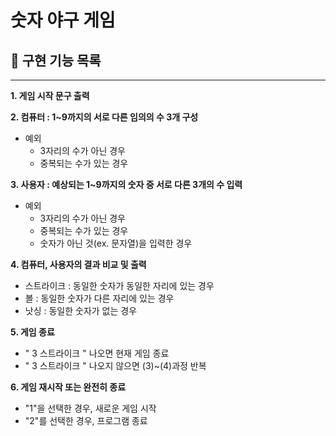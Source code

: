 # 숫자 야구 게임

## 📍 구현 기능 목록

***

**1. 게임 시작 문구 출력**

**2. 컴퓨터 : 1~9까지의 서로 다른 임의의 수 3개 구성**

- 예외
    - 3자리의 수가 아닌 경우
    - 중복되는 수가 있는 경우

**3. 사용자 : 예상되는 1~9까지의 숫자 중 서로 다른 3개의 수 입력**

- 예외
    - 3자리의 수가 아닌 경우
    - 중복되는 수가 있는 경우
    - 숫자가 아닌 것(ex. 문자열)을 입력한 경우

**4. 컴퓨터, 사용자의 결과 비교 및 출력**

- 스트라이크 : 동일한 숫자가 동일한 자리에 있는 경우
- 볼 : 동일한 숫자가 다른 자리에 있는 경우
- 낫싱 : 동일한 숫자가 없는 경우

**5. 게임 종료**

- " 3 스트라이크 " 나오면 현재 게임 종료
- " 3 스트라이크 " 나오지 않으면 (3)~(4)과정 반복

**6. 게임 재시작 또는 완전히 종료**

- "1"을 선택한 경우, 새로운 게임 시작
- "2"를 선택한 경우, 프로그램 종료